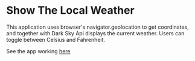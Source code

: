 # Show The Local Weather

This application uses browser's navigator.geolocation to get coordinates, and together with Dark Sky Api displays the current weather. Users can toggle between Celsius and Fahrenheit.

See the app working [here](https://codepen.io/bruno78/full/XgPXop/)
